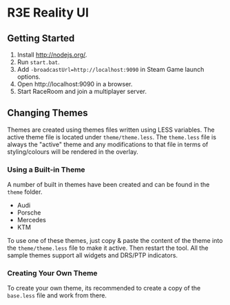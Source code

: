 # R3E Reality UI

## Getting Started
1. Install http://nodejs.org/.
2. Run `start.bat`.
3. Add `-broadcastUrl=http://localhost:9090` in Steam Game launch options.
4. Open http://localhost:9090 in a browser.
5. Start RaceRoom and join a multiplayer server.

## Changing Themes
Themes are created using themes files written using LESS variables. The active theme file is located under `theme/theme.less`.
The `theme.less` file is always the "active" theme and any modifications to that file in terms of styling/colours will be rendered in the overlay.

### Using a Built-in Theme
A number of built in themes have been created and can be found in the `theme` folder.
* Audi
* Porsche
* Mercedes
* KTM

To use one of these themes, just copy & paste the content of the theme into the `theme/theme.less` file to make it active. Then restart the tool. All the sample themes support all widgets and DRS/PTP indicators.

### Creating Your Own Theme
To create your own theme, its recommended to create a copy of the `base.less` file and work from there.
